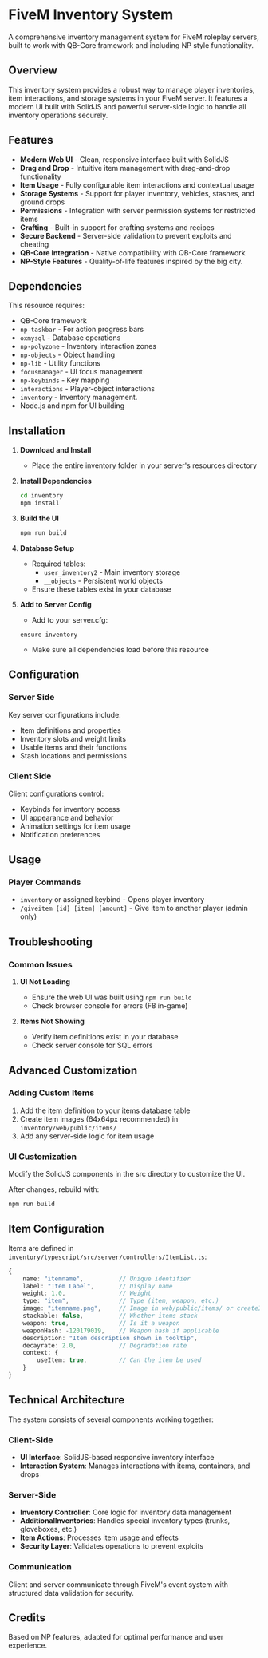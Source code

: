 # FiveM Inventory System

A comprehensive inventory management system for FiveM roleplay servers, built to work with QB-Core framework and including NP style functionality.

## Overview

This inventory system provides a robust way to manage player inventories, item interactions, and storage systems in your FiveM server. It features a modern UI built with SolidJS and powerful server-side logic to handle all inventory operations securely.

## Features

- **Modern Web UI** - Clean, responsive interface built with SolidJS
- **Drag and Drop** - Intuitive item management with drag-and-drop functionality
- **Item Usage** - Fully configurable item interactions and contextual usage
- **Storage Systems** - Support for player inventory, vehicles, stashes, and ground drops
- **Permissions** - Integration with server permission systems for restricted items
- **Crafting** - Built-in support for crafting systems and recipes
- **Secure Backend** - Server-side validation to prevent exploits and cheating
- **QB-Core Integration** - Native compatibility with QB-Core framework
- **NP-Style Features** - Quality-of-life features inspired by the big city.

## Dependencies

This resource requires:

- QB-Core framework
- `np-taskbar` - For action progress bars
- `oxmysql` - Database operations
- `np-polyzone` - Inventory interaction zones
- `np-objects` - Object handling
- `np-lib` - Utility functions
- `focusmanager` - UI focus management
- `np-keybinds` - Key mapping
- `interactions` - Player-object interactions
- `inventory` - Inventory management.
- Node.js and npm for UI building

## Installation

1. **Download and Install**
   - Place the entire inventory folder in your server's resources directory

2. **Install Dependencies**
   ```bash
   cd inventory
   npm install
   ```

3. **Build the UI**
   ```bash
   npm run build
   ```

4. **Database Setup**
   - Required tables:
     - `user_inventory2` - Main inventory storage
     - `__objects` - Persistent world objects
   - Ensure these tables exist in your database

5. **Add to Server Config**
   - Add to your server.cfg:
   ```
   ensure inventory
   ```
   - Make sure all dependencies load before this resource

## Configuration

### Server Side

Key server configurations include:

- Item definitions and properties
- Inventory slots and weight limits 
- Usable items and their functions
- Stash locations and permissions

### Client Side

Client configurations control:

- Keybinds for inventory access
- UI appearance and behavior
- Animation settings for item usage
- Notification preferences

## Usage

### Player Commands

- `inventory` or assigned keybind - Opens player inventory
- `/giveitem [id] [item] [amount]` - Give item to another player (admin only)

## Troubleshooting

### Common Issues

1. **UI Not Loading**
   - Ensure the web UI was built using `npm run build`
   - Check browser console for errors (F8 in-game)

2. **Items Not Showing**
   - Verify item definitions exist in your database
   - Check server console for SQL errors


## Advanced Customization

### Adding Custom Items

1. Add the item definition to your items database table
2. Create item images (64x64px recommended) in `inventory/web/public/items/`
3. Add any server-side logic for item usage

### UI Customization

Modify the SolidJS components in the src directory to customize the UI.

After changes, rebuild with:
```bash
npm run build
```

## Item Configuration

Items are defined in `inventory/typescript/src/server/controllers/ItemList.ts`:

```ts
{
    name: "itemname",          // Unique identifier
    label: "Item Label",       // Display name
    weight: 1.0,               // Weight
    type: "item",              // Type (item, weapon, etc.)
    image: "itemname.png",     // Image in web/public/items/ or createImage()
    stackable: false,          // Whether items stack
    weapon: true,              // Is it a weapon
    weaponHash: -120179019,    // Weapon hash if applicable
    description: "Item description shown in tooltip",
    decayrate: 2.0,            // Degradation rate
    context: {
        useItem: true,         // Can the item be used
    }
}
```

## Technical Architecture

The system consists of several components working together:

### Client-Side
- **UI Interface**: SolidJS-based responsive inventory interface
- **Interaction System**: Manages interactions with items, containers, and drops

### Server-Side
- **Inventory Controller**: Core logic for inventory data management
- **AdditionalInventories**: Handles special inventory types (trunks, gloveboxes, etc.)
- **Item Actions**: Processes item usage and effects
- **Security Layer**: Validates operations to prevent exploits

### Communication
Client and server communicate through FiveM's event system with structured data validation for security.

## Credits

Based on NP features, adapted for optimal performance and user experience.
